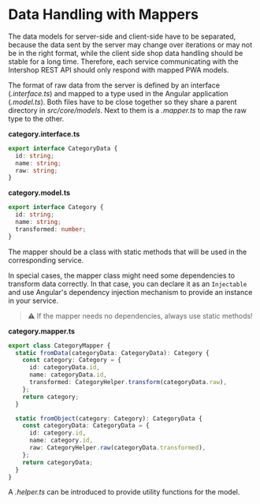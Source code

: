 <!--
kb_guide
kb_pwa
kb_everyone
kb_sync_latest_only
-->

# Data Handling with Mappers

The data models for server-side and client-side have to be separated, because the data sent by the server may change over iterations or may not be in the right format, while the client side shop data handling should be stable for a long time.
Therefore, each service communicating with the Intershop REST API should only respond with mapped PWA models.

The format of raw data from the server is defined by an interface (_<name>.interface.ts_) and mapped to a type used in the Angular application (_<name>.model.ts_).
Both files have to be close together so they share a parent directory in _src/core/models_.
Next to them is a _<name>.mapper.ts_ to map the raw type to the other.

**category.interface.ts**

```typescript
export interface CategoryData {
  id: string;
  name: string;
  raw: string;
}
```

**category.model.ts**

```typescript
export interface Category {
  id: string;
  name: string;
  transformed: number;
}
```

The mapper should be a class with static methods that will be used in the corresponding service.

In special cases, the mapper class might need some dependencies to transform data correctly.
In that case, you can declare it as an `Injectable` and use Angular's dependency injection mechanism to provide an instance in your service.

> :warning: If the mapper needs no dependencies, always use static methods!

**category.mapper.ts**

```typescript
export class CategoryMapper {
  static fromData(categoryData: CategoryData): Category {
    const category: Category = {
      id: categoryData.id,
      name: categoryData.id,
      transformed: CategoryHelper.transform(categoryData.raw),
    };
    return category;
  }

  static fromObject(category: Category): CategoryData {
    const categoryData: CategoryData = {
      id: category.id,
      name: category.id,
      raw: CategoryHelper.raw(categoryData.transformed),
    };
    return categoryData;
  }
}
```

A _<name>.helper.ts_ can be introduced to provide utility functions for the model.
